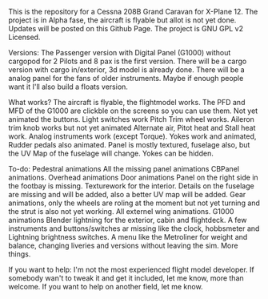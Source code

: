 This is the repository for a Cessna 208B Grand Caravan for X-Plane 12.
The project is in Alpha fase, the aircraft is flyable but allot is not yet done. Updates will be posted on this Github Page. 
The project is GNU GPL v2 Licensed. 

Versions:
The Passenger version with Digital Panel (G1000) without cargopod for 2 Pilots and 8 pax is the first version.
There will be a cargo version with cargo in/exterior, 3d model is already done.
There will be a analog panel for the fans of older instruments.
Maybe if enough people want it I'll also build a floats version.

What works?
The aircraft is flyable, the flightmodel works.
The PFD and MFD of the G1000 are clickble on the screens so you can use them. Not yet animated the buttons.
Light switches work
Pitch Trim wheel works.
Aileron trim knob works but not yet animated
Alternate air, Pitot heat and Stall heat work.
Analog instruments work (except Torque).
Yokes work and animated, Rudder pedals also animated.
Panel is mostly textured, fuselage also, but the UV Map of the fuselage will change.
Yokes can be hidden.

To-do:
Pedestral animations
All the missing panel animations
CBPanel animations.
Overhead animations
Door animations
Panel on the right side in the footbay is missing.
Texturework for the interior. 
Details on the fuselage are missing and will be added, also a better UV map will be added.
Gear animations, only the wheels are roling at the moment but not yet turning and the strut is also not yet working.
All externel wing animations.
G1000 animations
Blender lightning for the exterior, cabin and flightdeck.
A few instruments and buttons/switches ar missing like the clock, hobbsmeter and Lightning brightness switches.
A menu like the Metroliner for weight and balance, changing liveries and versions without leaving the sim.
More things.

If you want to help:
I'm not the most experienced flight model developer. If somebody wan't to tweak it and get it included, let me know, more than welcome.
If you want to help on another field, let me know. 
